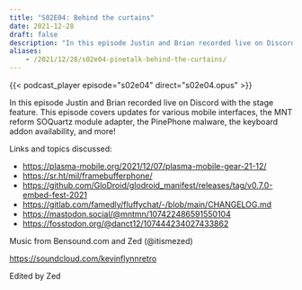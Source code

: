 ```yaml
---
title: "S02E04: Behind the curtains"
date: 2021-12-28
draft: false
description: "In this episode Justin and Brian recorded live on Discord with the stage feature. This episode covers updates for various mobile interfaces, the MNT reform SOQuartz module adapter, the PinePhone malware, the keyboard addon availability, and more!"
aliases:
    - /2021/12/28/s02e04-pinetalk-behind-the-curtains/
---
```


{{< podcast_player episode="s02e04" direct="s02e04.opus" >}}

In this episode Justin and Brian recorded live on Discord with the stage feature. This episode covers updates for various mobile interfaces, the MNT reform SOQuartz module adapter, the PinePhone malware, the keyboard addon availability, and more!

Links and topics discussed:

* https://plasma-mobile.org/2021/12/07/plasma-mobile-gear-21-12/
* https://sr.ht/mil/framebufferphone/
* https://github.com/GloDroid/glodroid_manifest/releases/tag/v0.7.0-embed-fest-2021
* https://gitlab.com/famedly/fluffychat/-/blob/main/CHANGELOG.md
* https://mastodon.social/@mntmn/107422486591550104
* https://fosstodon.org/@danct12/107444234027433862

Music from Bensound.com and Zed (@itismezed)

https://soundcloud.com/kevinflynnretro

Edited by Zed
